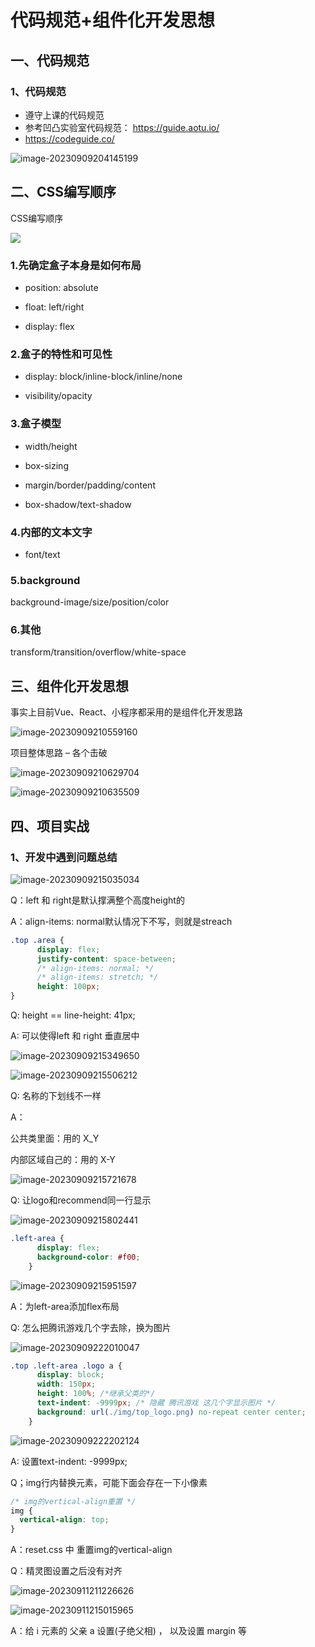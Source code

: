 # 代码规范+组件化开发思想

## 一、代码规范

### 1、代码规范

* 遵守上课的代码规范
* 参考凹凸实验室代码规范：
	https://guide.aotu.io/
* https://codeguide.co/

![image-20230909204145199](../pic/image-20230909204145199-1695804535387.png)



## 二、CSS编写顺序

CSS编写顺序

![](../pic/图片1-1694263380436.png)

### 1.先确定盒子本身是如何布局

* position: absolute

* float: left/right

* display: flex

### 2.盒子的特性和可见性
* display: block/inline-block/inline/none

* visibility/opacity

### 3.盒子模型

* width/height

* box-sizing

* margin/border/padding/content

* box-shadow/text-shadow

### 4.内部的文本文字

* font/text

### 5.background

  background-image/size/position/color

### 6.其他

  transform/transition/overflow/white-space

## 三、组件化开发思想

事实上目前Vue、React、小程序都采用的是组件化开发思路

![image-20230909210559160](../pic/image-20230909210559160.png)

项目整体思路 – 各个击破

![image-20230909210629704](../pic/image-20230909210629704.png)

![image-20230909210635509](../pic/image-20230909210635509.png)



## 四、项目实战

### 1、开发中遇到问题总结

![image-20230909215035034](../pic/image-20230909215035034.png)

Q：left 和 right是默认撑满整个高度height的

A：align-items: normal默认情况下不写，则就是streach



```css
.top .area {
      display: flex;
      justify-content: space-between;
      /* align-items: normal; */
      /* align-items: stretch; */
      height: 100px;
}
```

Q: height == line-height: 41px;

A: 可以使得left 和 right 垂直居中



![image-20230909215349650](../pic/image-20230909215349650.png)

![image-20230909215506212](../pic/image-20230909215506212.png)

Q: 名称的下划线不一样

A：

公共类里面：用的 X_Y

内部区域自己的：用的 X-Y 



![image-20230909215721678](../pic/image-20230909215721678.png)

Q: 让logo和recommend同一行显示

![image-20230909215802441](../pic/image-20230909215802441.png)

```css
.left-area {
      display: flex;
      background-color: #f00;
    }
```

![image-20230909215951597](../pic/image-20230909215951597.png)

A：为left-area添加flex布局



Q: 怎么把腾讯游戏几个字去除，换为图片

![image-20230909222010047](../pic/image-20230909222010047.png)

```css
.top .left-area .logo a {
      display: block;
      width: 150px;
      height: 100%; /*继承父类的*/
      text-indent: -9999px; /* 隐藏 腾讯游戏 这几个字显示图片 */
      background: url(./img/top_logo.png) no-repeat center center;
    }
```

![image-20230909222202124](../pic/image-20230909222202124.png)

A: 设置text-indent: -9999px; 



Q；img行内替换元素，可能下面会存在一下小像素

```css
/* img的vertical-align重置 */
img {
  vertical-align: top;
}
```

A：reset.css 中 重置img的vertical-align



Q：精灵图设置之后没有对齐

![image-20230911211226626](../pic/image-20230911211226626.png)

![image-20230911215015965](../pic/image-20230911215015965.png)

A：给 i  元素的 父亲 a 设置(子绝父相) ， 以及设置 margin 等




